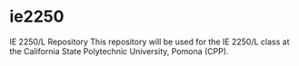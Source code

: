 # ie2250
IE 2250/L Repository
This repository will be used for the IE 2250/L class at the California State Polytechnic University, Pomona (CPP).
